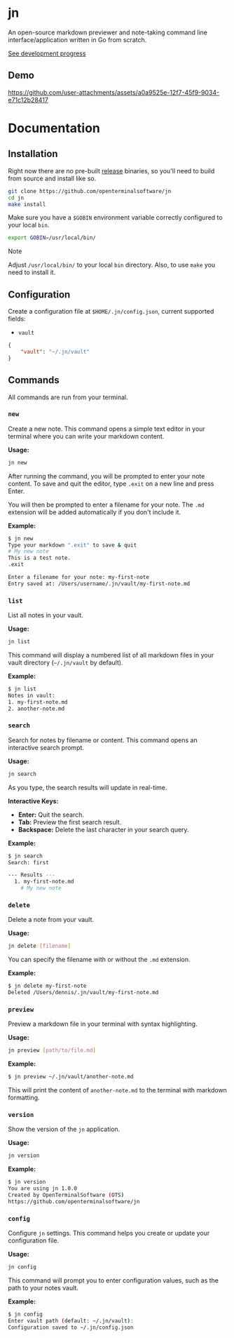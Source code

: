 # jn
An open-source markdown previewer and note-taking command line interface/application written in Go from scratch.

[See development progress](TODO.md)

## Demo

https://github.com/user-attachments/assets/a0a9525e-12f7-45f9-9034-e71c12b28417

# Documentation
## Installation
Right now there are no pre-built [release](https://github.com/openterminalsoftware/jn/releases) binaries, so you'll need to build from source and install like so.

```bash
git clone https://github.com/openterminalsoftware/jn
cd jn
make install
```

Make sure you have a `$GOBIN` environment variable correctly configured to your local `bin`.
```bash
export GOBIN=/usr/local/bin/
```

> [!NOTE]
> Adjust `/usr/local/bin/` to your local `bin` directory.
> Also, to use `make` you need to install it.

## Configuration

Create a configuration file at `$HOME/.jn/config.json`, current supported fields:
* `vault`

```json
{
    "vault": "~/.jn/vault"
}
```

## Commands

All commands are run from your terminal.

### `new`

Create a new note. This command opens a simple text editor in your terminal where you can write your markdown content.

**Usage:**

```bash
jn new
```

After running the command, you will be prompted to enter your note content. To save and quit the editor, type `.exit` on a new line and press Enter.

You will then be prompted to enter a filename for your note. The `.md` extension will be added automatically if you don't include it.

**Example:**

```bash
$ jn new
Type your markdown ".exit" to save & quit
# My new note
This is a test note.
.exit

Enter a filename for your note: my-first-note
Entry saved at: /Users/username/.jn/vault/my-first-note.md
```

### `list`

List all notes in your vault.

**Usage:**

```bash
jn list
```

This command will display a numbered list of all markdown files in your vault directory (`~/.jn/vault` by default).

**Example:**

```bash
$ jn list
Notes in vault:
1. my-first-note.md
2. another-note.md
```

### `search`

Search for notes by filename or content. This command opens an interactive search prompt.

**Usage:**

```bash
jn search
```

As you type, the search results will update in real-time.

**Interactive Keys:**

*   **Enter:** Quit the search.
*   **Tab:** Preview the first search result.
*   **Backspace:** Delete the last character in your search query.

**Example:**

```bash
$ jn search
Search: first

--- Results ---
  1. my-first-note.md
    # My new note
```

### `delete`

Delete a note from your vault.

**Usage:**

```bash
jn delete [filename]
```

You can specify the filename with or without the `.md` extension.

**Example:**

```bash
$ jn delete my-first-note
Deleted /Users/dennis/.jn/vault/my-first-note.md
```

### `preview`

Preview a markdown file in your terminal with syntax highlighting.

**Usage:**

```bash
jn preview [path/to/file.md]
```

**Example:**

```bash
$ jn preview ~/.jn/vault/another-note.md
```
This will print the content of `another-note.md` to the terminal with markdown formatting.

### `version`

Show the version of the `jn` application.

**Usage:**

```bash
jn version
```

**Example:**

```bash
$ jn version
You are using jn 1.0.0
Created by OpenTerminalSoftware (OTS)
https://github.com/openterminalsoftware/jn
```

### `config`

Configure `jn` settings. This command helps you create or update your configuration file.

**Usage:**

```bash
jn config
```

This command will prompt you to enter configuration values, such as the path to your notes vault.

**Example:**

```bash
$ jn config
Enter vault path (default: ~/.jn/vault):
Configuration saved to ~/.jn/config.json
```
